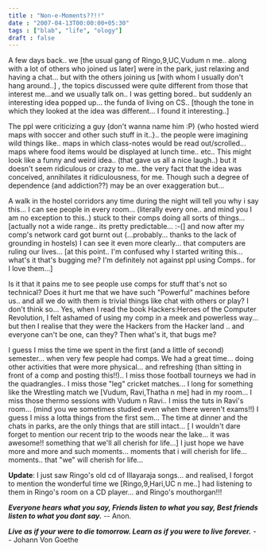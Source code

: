 ```yaml
---
title : "Non-e-Moments??!!"
date : "2007-04-13T00:00:00+05:30"
tags : ["blab", "life", "ology"]
draft : false
---
```


A few days back.. we [the usual gang of Ringo,9,UC,Vudum n
me.. along with a lot of others who joined us later] were in the
park, just relaxing and having a chat... but with the others
joining us [with whom I usually don't hang around..] , the topics
discussed were quite different from those that interest me...and
we usually talk on..  I was getting bored.. but suddenly an
interesting idea popped up... the funda of living on CS.. [though
the tone in which they looked at the idea was different... I found
it interesting..]

The ppl were criticizing a guy (don't wanna name him :P) {who
hosted wierd maps with soccer and other such stuff in it..}.. the
people were imagining wild things like.. maps in which class-notes
would be read out/scrolled... maps where food items would be
displayed at lunch time.. etc.. This might look like a funny and
weird idea.. (that gave us all a nice laugh..) but it doesn't seem
ridiculous or crazy to me.. the very fact that the idea was
conceived, annihilates it ridiculousness, for me. Though such a
degree of dependence (and addiction??) may be an over exaggeration
but...

A walk in the hostel corridors any time during the night will tell
you why i say this... I can see people in every room... (literally
every one.. and mind you I am no exception to this..) stuck to
their comps doing all sorts of things... [actually not a wide
range.. its pretty predictable... :-(] and now after my comp's
network card got burnt out (...probably... thanks to the lack of
grounding in hostels) I can see it even more clearly... that
computers are ruling our lives... [at this point.. I'm confused
why I started writing this... what's it that's bugging me? I'm
definitely not against ppl using Comps.. for I love them...]

Is it that it pains me to see people use comps for stuff that's
not so technical? Does it hurt me that we have such "Powerful"
machines before us.. and all we do with them is trivial things
like chat with others or play? I don't think so... Yes, when I
read the book Hackers:Heroes of the Computer Revolution, I felt
ashamed of using my comp in a meek and powerless way... but then I
realise that they were the Hackers from the Hacker land .. and
everyone can't be one, can they? Then what's it, that bugs me?

I guess I miss the time we spent in the first (and a little of
second) semester... when very few people had comps. We had a great
time... doing other activities that were more physical... and
refreshing (than sitting in front of a comp and posting
this!!).. I miss those football tourneys we had in the
quadrangles.. I miss those "leg" cricket matches... I long for
something like the Wrestling match we [Vudum, Ravi,Thatha n me]
had in my room... I miss those thermo sessions with Vudum n
Ravi.. I miss the tuts in Ravi's room... (mind you we sometimes
studied even when there weren't exams!!) I guess I miss a lotta
things from the first sem... The time at dinner and the chats in
parks, are the only things that are still intact... [ I wouldn't
dare forget to mention our recent trip to the woods near the
lake... it was awesome!! something that we'll all cherish for
life...] I just hope we have more and more and such
moments... moments that i will cherish for life... moments.. that
"we" will cherish for life...

**Update**: I just saw Ringo's old cd of Illayaraja songs... and
 realised, I forgot to mention the wonderful time we
 [Ringo,9,Hari,UC n me..] had listening to them in Ringo's room on
 a CD player... and Ringo's mouthorgan!!!

_**Everyone hears what you say, Friends listen to what you say,
Best friends listen to what you dont say.**_ -- Anon.

_**Live as if your were to die tomorrow. Learn as if you were to
live forever.**_ -- Johann Von Goethe
